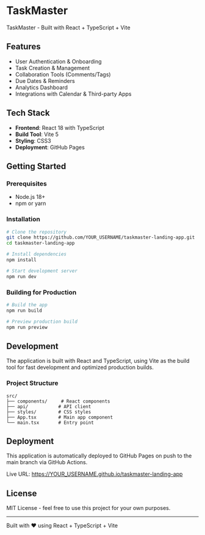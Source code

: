 # TaskMaster

TaskMaster - Built with React + TypeScript + Vite

## Features

- User Authentication & Onboarding
- Task Creation & Management
- Collaboration Tools (Comments/Tags)
- Due Dates & Reminders
- Analytics Dashboard
- Integrations with Calendar & Third-party Apps

## Tech Stack

- **Frontend**: React 18 with TypeScript
- **Build Tool**: Vite 5
- **Styling**: CSS3
- **Deployment**: GitHub Pages

## Getting Started

### Prerequisites

- Node.js 18+ 
- npm or yarn

### Installation

```bash
# Clone the repository
git clone https://github.com/YOUR_USERNAME/taskmaster-landing-app.git
cd taskmaster-landing-app

# Install dependencies
npm install

# Start development server
npm run dev
```

### Building for Production

```bash
# Build the app
npm run build

# Preview production build
npm run preview
```

## Development

The application is built with React and TypeScript, using Vite as the build tool for fast development and optimized production builds.

### Project Structure

```
src/
├── components/     # React components
├── api/           # API client
├── styles/        # CSS styles
├── App.tsx        # Main app component
└── main.tsx       # Entry point
```

## Deployment

This application is automatically deployed to GitHub Pages on push to the main branch via GitHub Actions.

Live URL: https://YOUR_USERNAME.github.io/taskmaster-landing-app

## License

MIT License - feel free to use this project for your own purposes.

---

Built with ❤️ using React + TypeScript + Vite